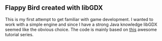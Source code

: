 ## Flappy Bird created with libGDX

This is my first attempt to get familiar with game development. I wanted to work with a simple engine and since I have a strong Java knowledge libGDX seemed like the obvious choice. The code is mainly based on [this](https://www.youtube.com/watch?v=rzBVTPaUUDg&list=PLZm85UZQLd2TPXpUJfDEdWTSgszionbJy) awesome tutorial series.
